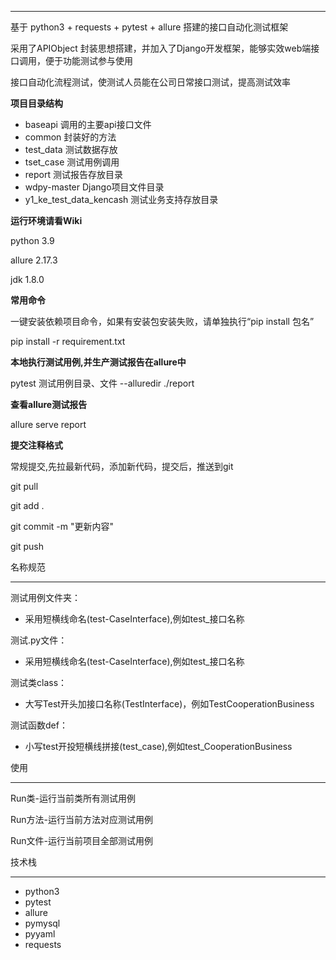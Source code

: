 ***
基于 python3 + requests + pytest + allure 搭建的接口自动化测试框架

采用了APIObject 封装思想搭建，并加入了Django开发框架，能够实效web端接口调用，便于功能测试参与使用

接口自动化流程测试，使测试人员能在公司日常接口测试，提高测试效率

**项目目录结构**

- baseapi 调用的主要api接口文件
- common  封装好的方法
- test_data 测试数据存放
- tset_case 测试用例调用
- report 测试报告存放目录
- wdpy-master Django项目文件目录
- y1_ke_test_data_kencash 测试业务支持存放目录

**运行环境请看Wiki**

python 3.9

allure 2.17.3

jdk 1.8.0


**常用命令**

一键安装依赖项目命令，如果有安装包安装失败，请单独执行“pip install 包名”

pip install -r requirement.txt 

**本地执行测试用例,并生产测试报告在allure中**

pytest 测试用例目录、文件 --alluredir ./report

**查看allure测试报告**

allure serve report

**提交注释格式**

常规提交,先拉最新代码，添加新代码，提交后，推送到git

git pull

git add .

git commit -m "更新内容"

git push


名称规范
***
测试用例文件夹：

- 采用短横线命名(test-CaseInterface),例如test_接口名称

测试.py文件：

- 采用短横线命名(test-CaseInterface),例如test_接口名称

测试类class：

- 大写Test开头加接口名称(TestInterface)，例如TestCooperationBusiness

测试函数def：

- 小写test开投短横线拼接(test_case),例如test_CooperationBusiness

使用
***
Run类-运行当前类所有测试用例

Run方法-运行当前方法对应测试用例

Run文件-运行当前项目全部测试用例

技术栈
***
- python3
- pytest
- allure
- pymysql
- pyyaml
- requests
